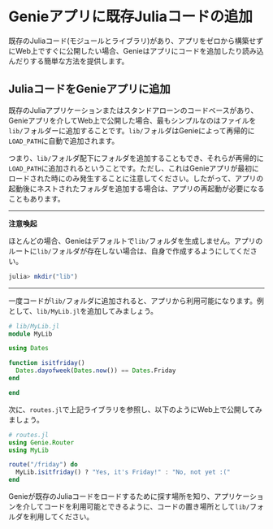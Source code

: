 # Genieアプリに既存Juliaコードの追加

既存のJuliaコード(モジュールとライブラリ)があり、アプリをゼロから構築せずにWeb上ですぐに公開したい場合、Genieはアプリにコードを追加したり読み込んだりする簡単な方法を提供します。

## JuliaコードをGenieアプリに追加

既存のJuliaアプリケーションまたはスタンドアローンのコードベースがあり、Genieアプリを介してWeb上で公開した場合、最もシンプルなのはファイルを`lib/`フォルダーに追加することです。`lib/`フォルダはGenieによって再帰的に`LOAD_PATH`に自動で追加されます。

つまり、`lib/`フォルダ配下にフォルダを追加することもでき、それらが再帰的に`LOAD_PATH`に追加されるということです。ただし、これはGenieアプリが最初にロードされた時にのみ発生することに注意してください。したがって、アプリの起動後にネストされたフォルダを追加する場合は、アプリの再起動が必要になることもあります。

---
**注意喚起**

ほとんどの場合、Genieはデフォルトで`lib/`フォルダを生成しません。アプリのルートに`lib/`フォルダが存在しない場合は、自身で作成するようにしてください。

```julia
julia> mkdir("lib")
```

---

一度コードが`lib/`フォルダに追加されると、アプリから利用可能になります。例として、`lib/MyLib.jl`を追加してみましょう。

```julia
# lib/MyLib.jl
module MyLib

using Dates

function isitfriday()
  Dates.dayofweek(Dates.now()) == Dates.Friday
end

end
```

次に、`routes.jl`で上記ライブラリを参照し、以下のようにWeb上で公開してみましょう。

```julia
# routes.jl
using Genie.Router
using MyLib

route("/friday") do
  MyLib.isitfriday() ? "Yes, it's Friday!" : "No, not yet :("
end
```

Genieが既存のJuliaコードをロードするために探す場所を知り、アプリケーションを介してコードを利用可能とできるように、コードの置き場所として`lib/`フォルダを利用してください。
